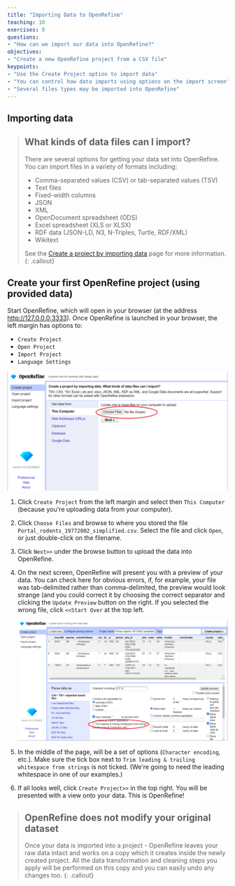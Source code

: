 ```yaml
---
title: "Importing Data to OpenRefine"
teaching: 10
exercises: 0
questions:
- "How can we import our data into OpenRefine?"
objectives:
- "Create a new OpenRefine project from a CSV file"
keypoints:
- "Use the Create Project option to import data"
- "You can control how data imports using options on the import screen"
- "Several files types may be imported into OpenRefine"
---
```


## Importing data

>## What kinds of data files can I import?
>There are several options for getting your data set into OpenRefine. You can import files in a variety of formats including:
>
> * Comma-separated values (CSV) or tab-separated values (TSV)
> * Text files
> * Fixed-width columns
> * JSON
> * XML
> * OpenDocument spreadsheet (ODS)
> * Excel spreadsheet (XLS or XLSX)
> * RDF data (JSON-LD, N3, N-Triples, Turtle, RDF/XML)
> * Wikitext
>
> See the [Create a project by importing data](https://docs.openrefine.org/manual/starting#create-a-project-by-importing-data) page for more information.
{: .callout}

## Create your first OpenRefine project (using provided data)

Start OpenRefine, which will open in your browser (at the address http://127.0.0.0:3333). Once OpenRefine is launched in your
browser, the left margin has options to:

  * `Create Project`
  * `Open Project`
  * `Import Project`
  * `Language Settings`

  ![Menu to create a new project](../fig/or362-create-project.png)

1. Click `Create Project` from the left margin and select then `This Computer` (because you're uploading data from your computer).  
1. Click `Choose Files` and browse to where you stored the file `Portal_rodents_19772002_simplified.csv`. Select the
   file and click `Open`, or just double-click on the filename.
1. Click `Next>>` under the browse button to upload the data into OpenRefine.  
1. On the next screen, OpenRefine will present you with a preview of your data. You can check here for obvious errors, if, for example, your file was tab-delimited rather than comma-delimited, the preview would look strange (and you could correct it by choosing the correct separator and clicking the `Update Preview` button on the right. If you selected the wrong file, click `<<Start Over` at the top left.

    ![Menu to import data](../fig/or362-data-import.png)

1. In the middle of the page, will be a set of options (`Character encoding`, etc.). Make sure the tick box next to `Trim leading & trailing whitespace from strings` is not ticked. (We're going to need the leading whitespace in one of our examples.)
1. If all looks well, click `Create Project>>` in the top right. You will be presented with a view onto your data. This is OpenRefine!

> ## OpenRefine does not modify your original dataset
> Once your data is imported into a project - OpenRefine leaves your raw data intact and works on a copy which it creates
> inside the newly created project. All the data transformation and cleaning steps you apply will be performed on this copy
> and you can easily undo any changes too.
{: .callout}
